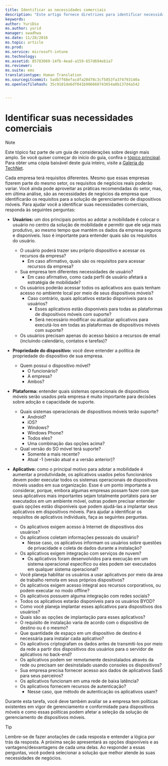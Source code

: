 ```yaml
---
title: Identificar as necessidades comerciais
description: "Este artigo fornece diretrizes para identificar necessidades comerciais para justificar a adoção do gerenciamento de dispositivo móvel."
keywords: 
author: YuriDio
ms.author: yurid
manager: swadhwa
ms.date: 11/28/2016
ms.topic: article
ms.prod: 
ms.service: microsoft-intune
ms.technology: 
ms.assetid: 85783069-14fb-4ead-a159-657d694eb1a7
ms.reviewer: 
ms.suite: ems
translationtype: Human Translation
ms.sourcegitcommit: 5adb7f68efacdfa20d78c3cf5853fa374793140a
ms.openlocfilehash: 35c9101de6df041b906660743654a8b137d4a542


---
```


# <a name="identify-your-business-needs"></a>Identificar suas necessidades comerciais

>[!NOTE]
>Este tópico faz parte de um guia de considerações sobre design mais amplo. Se você quiser começar do início do guia, confira o [tópico principal](mdm-design-considerations-guide.md). Para obter uma cópia baixável deste guia inteiro, visite a [Galeria do TechNet](https://gallery.technet.microsoft.com/Mobile-Device-Management-7d401582).

Cada empresa terá requisitos diferentes. Mesmo que essas empresas fizerem parte do mesmo setor, os requisitos de negócios reais poderão variar. Você ainda pode aproveitar as práticas recomendadas do setor, mas, em última análise, são as necessidades de negócios da empresa que identificarão os requisitos para a solução de gerenciamento de dispositivos móveis.
Para ajudar você a identificar suas necessidades comerciais, responda às seguintes perguntas:

- **Usuários:** um dos principais pontos ao adotar a mobilidade é colocar o usuário no centro da solução de mobilidade e permitir que ele seja mais produtivo, ao mesmo tempo que mantém os dados da empresa seguros e disponíveis. Isso é importante para entender quais são os requisitos do usuário.
    - O usuário poderá trazer seu próprio dispositivo e acessar os recursos da empresa?
        - Em caso afirmativo, quais são os requisitos para acessar recursos da empresa?
    - Sua empresa tem diferentes necessidades de usuário?
        - Em caso afirmativo, como cada perfil de usuário afetará a estratégia de mobilidade?
    - Os usuários poderão acessar todos os aplicativos aos quais tenham acesso no ambiente local por meio de seus dispositivos móveis?
        - Caso contrário, quais aplicativos estarão disponíveis para os usuários?
            - Esses aplicativos estão disponíveis para todas as plataformas de dispositivos móveis com suporte?
            - Será necessário modificar ou atualizar aplicativos para executá-los em todas as plataformas de dispositivos móveis com suporte?
    - Os usuários precisam apenas do acesso básico a recursos de email (incluindo calendário, contatos e tarefas)?

- **Propriedade do dispositivo:** você deve entender a política de propriedade do dispositivo de sua empresa.
    - Quem possui o dispositivo móvel?
        - O funcionário?
        - A empresa?  
        - Ambos?
- **Plataforma:** entender quais sistemas operacionais de dispositivos móveis serão usados pela empresa é muito importante para decisões sobre adoção e capacidade de suporte.
    - Quais sistemas operacionais de dispositivos móveis terão suporte?
        - Android?
        - iOS?
        - Windows?
        - Windows Phone?
        - Todos eles?
        - Uma combinação das opções acima?
    - Qual versão do SO móvel terá suporte?
        - Somente a mais recente?
        - Atual -1 (versão atual e a versão anterior)?
- **Aplicativo:** como o principal motivo para adotar a mobilidade é aumentar a produtividade, os aplicativos usados pelos funcionários devem poder executar todos os sistemas operacionais de dispositivos móveis usados em sua organização. Esse é um ponto importante a considerar, porque, embora algumas empresas possam fazer com que seus aplicativos mais importantes sejam totalmente portáteis para ser executados em um ambiente móvel, outras podem precisar entender quais opções estão disponíveis que podem ajudá-las a implantar seus aplicativos em dispositivos móveis. Para ajudar a identificar os requisitos de aplicativos individuais, faça as seguintes perguntas.
    - Os aplicativos exigem acesso à Internet de dispositivos dos usuários?
    - Os aplicativos coletam informações pessoais do usuário?
        - Nesse caso, os aplicativos informam os usuários sobre questões de privacidade e coleta de dados durante a instalação?
    - Os aplicativos exigem integração com serviços de nuvem?
        - Os aplicativos foram desenvolvidos para execução em um sistema operacional específico ou eles podem ser executados em qualquer sistema operacional?
    - Você planeja habilitar os usuários a usar aplicativos por meio da área de trabalho remota em seus próprios dispositivos?
    - Os aplicativos exigem acesso integral aos recursos corporativos, ou podem executar no modo offline?
    - Os aplicativos possuem alguma integração com redes sociais?
    - Todos os aplicativos estarão disponíveis para os usuários BYOD?
    - Como você planeja implantar esses aplicativos para dispositivos dos usuários?
    - Quais são as opções de implantação para esses aplicativos?
    - O requisito de instalação varia de acordo com o dispositivo de destino ou é o mesmo?
    - Que quantidade de espaço em um dispositivo de destino é necessária para instalar cada aplicativo?
    - Os aplicativos criptografam os dados antes de transmiti-los por meio da rede a partir dos dispositivos dos usuários para o servidor de aplicativos no back-end?
    - Os aplicativos podem ser remotamente desinstalados através da rede ou precisam ser desinstalado usando consoles os dispositivos?
    - Sua empresa precisa fornecer acesso aos dados de aplicativos SaaS para seus parceiros?
    - Os aplicativos funcionam em uma rede de baixa latência?
    - Os aplicativos fornecem recursos de autenticação?
        - Nesse caso, que método de autenticação os aplicativos usam?

Durante esta tarefa, você deve também avaliar se a empresa tem políticas existentes em vigor de gerenciamento e conformidade para dispositivos móveis e como essas políticas podem afetar a seleção da solução de gerenciamento de dispositivos móveis.

>[!TIP]
> Lembre-se de fazer anotações de cada resposta e entender a lógica por trás da resposta. A próxima seção apresentará as opções disponíveis e as vantagens/desvantagens de cada uma delas.  Ao responder a essas perguntas, você poderá selecionar a solução que melhor atende às suas necessidades de negócios.



<!--HONumber=Nov16_HO4-->


